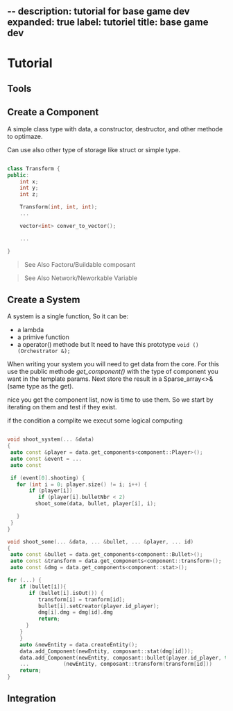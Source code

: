 --
description: tutorial for base game dev
expanded: true
label: tutoriel
title: base game dev
---

# Tutorial

## Tools

## Create a Component
A simple class type with data, a constructor, destructor, and other methode to optimaze.

Can use also other type of storage like struct or simple type.

``` C++

class Transform {
public:
	int x;
	int y;
	int z;

	Transform(int, int, int);
	...

	vector<int> conver_to_vector();

	...

}
```
> See Also Factoru/Buildable composant

> See Also Network/Neworkable Variable
## Create a System
A system is a single function, So it can be:
- a lambda
- a primive function
- a operator() methode
but It need to have this prototype ```void ()(Orchestrator &);```

When writing your system you will need to get data from the core.
For this use the public methode _get_component()_ with the type of component you want in the template params.
Next store the result in a Sparse_array<>& (same type as the get).

nice you get the component list, now is time to use them.
So we start by iterating on them and test if they exist.

if the condition a complite we execut some logical computing

```c++

void shoot_system(... &data)
{
 auto const &player = data.get_components<component::Player>();
 auto const &event = ...
 auto const

 if (event[0].shooting) {
   for (int i = 0; player.size() != i; i++) {
       if (player[i])
       	  if (player[i].bulletNbr < 2)
	     shoot_some(data, bullet, player[i], i);

   }
 }
}

void shoot_some(... &data, ... &bullet, ... &player, ... id)
{
 auto const &bullet = data.get_components<component::Bullet>();
 auto const &transform = data.get_components<component::transform>();
 auto const &dmg = data.get_components<component::stat>();

for (...) {
    if (bullet[i]){
       if (bullet[i].isOut()) {
          transform[i] = tranform[id];
          bullet[i].setCreator(player.id_player);
          dmg[i].dmg = dmg[id].dmg
          return;
	  }
	}
    }
    auto &newEntity = data.createEntity();
    data.add_Component(newEntity, composant::stat(dmg[id]));
    data.add_Component(newEntity, composant::bullet(player.id_player, true));
    ... 	      (newEntity, composant::transform(transform[id]))
    return;
}

```



## Integration
